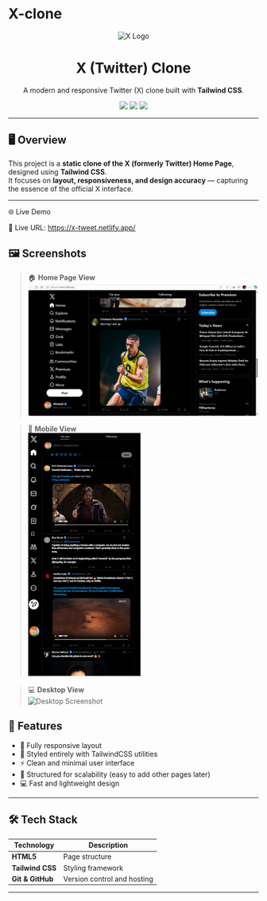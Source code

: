 # X-clone
<div align="center">
  <img src="https://freelogopng.com/images/all_img/1690643591twitter-x-logo-png.png" alt="X Logo" width="80" />
  <h1>X (Twitter) Clone</h1>
  <p>A modern and responsive Twitter (X) clone built with <b>Tailwind CSS</b>.</p>

  <p>
    <img src="https://img.shields.io/badge/Made%20with-TailwindCSS-38B2AC?style=for-the-badge&logo=tailwindcss" />
    <img src="https://img.shields.io/badge/HTML5-orange?style=for-the-badge&logo=html5" />
    <img src="https://img.shields.io/badge/Responsive-Design-success?style=for-the-badge&logo=css3" />
  </p>
</div>

---

## 🖥️ Overview  

This project is a **static clone of the X (formerly Twitter) Home Page**, designed using **Tailwind CSS**.  
It focuses on **layout, responsiveness, and design accuracy** — capturing the essence of the official X interface.

---

🌐 Live Demo

🔗 Live URL: https://x-tweet.netlify.app/


## 🖼️ Screenshots  

> 🏠 **Home Page View**  
![Home Page Screenshot](Preview/Screenshot%202025-10-19%20171848.png)


> 📱 **Mobile View**  
![Mobile Screenshot](Preview/Screenshot%202025-10-19%20174023.png)

> 💻 **Desktop View**  
![Desktop Screenshot](src/assets/images/desktop-view.png)


## 🚀 Features  

- 📱 Fully responsive layout  
- 🎨 Styled entirely with TailwindCSS utilities  
- ⚡ Clean and minimal user interface  
- 🧩 Structured for scalability (easy to add other pages later)  
- 💻 Fast and lightweight design  

---

## 🛠️ Tech Stack  

| Technology | Description |
|-------------|-------------|
| **HTML5** | Page structure |
| **Tailwind CSS** | Styling framework |
| **Git & GitHub** | Version control and hosting |

---


